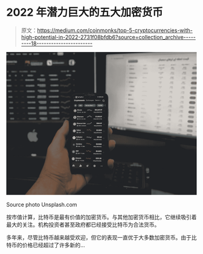 # 2022 年潜力巨大的五大加密货币

> 原文：<https://medium.com/coinmonks/top-5-cryptocurrencies-with-high-potential-in-2022-2731f08bfdb6?source=collection_archive---------18----------------------->

![](img/6c629e6074ec96345aec73a4311c7730.png)

Source photo Unsplash.com

按市值计算，比特币是最有价值的加密货币。与其他加密货币相比，它继续吸引着最大的关注。机构投资者甚至政府都已经接受比特币为合法货币。

多年来，尽管比特币越来越受欢迎，但它的表现一直优于大多数加密货币。由于比特币的价格已经超过了许多新的…